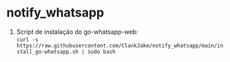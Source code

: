 # notify_whatsapp

1. Script de instalação do go-whatsapp-web:\
`curl -s https://raw.githubusercontent.com/ClankJake/notify_whatsapp/main/install_go-whatsapp.sh | sudo bash`
